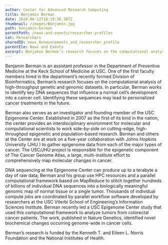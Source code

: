 ```yaml
---
author: Center for Advanced Research Computing
title: Benjamin Berman
date: 2020-06-12T18:19:38.387Z
thumbnail: /images/Benjamin.jpg
path: benjamin-berman
parentPath: /news-and-events/researcher-profiles
cat: Researchers
sharedID: news_Announcements_and_researcher_profile
parentEle: News and Events
excerpt: Benjamin Berman’s research focuses on the computational analysis of high-throughput genetic and genomic datasets.
---
```


Benjamin Berman is an assistant professor in the Department of Preventive Medicine at the Keck School of Medicine at USC. One of the first faculty members hired in the department’s recently formed Division of Bioinformatics, Berman’s research focuses on the computational analysis of high-throughput genetic and genomic datasets. In particular, Berman works to identify key DNA sequences that influence a normal cell’s development into a cancer cell. Identifying these sequences may lead to personalized cancer treatments in the future.

Berman also serves as an investigator and founding member of the USC Epigenome Center. Established in 2007 as the first of its kind in the nation, the center provides an interdisciplinary environment for molecular and computational scientists to work side-by-side on cutting-edge, high-throughput epigenetic and population-based research. Berman and others at the Center are at work on a five-year collaboration with Johns Hopkins University (JHU ) to gather epigenome data from each of the major types of cancer. The USC/JHU project is responsible for the epigenetic component of The Cancer Genome Atlas, a large, multi-institute effort to comprehensively map molecular changes in cancer.

DNA sequencing at the Epigenome Center can produce up to a terabyte a day of raw data; Berman and his group use HPC resources and a parallel computational framework based on MapReduce to stitch together hundreds of billions of individual DNA sequences into a biologically meaningful genomic map of normal tissue or a single tumor. Thousands of individual compute jobs are coordinated by parallel workflow software developed by researchers at the USC Viterbi School of Engineering’s Information Sciences Institute. Berman recently led a USC Epigenome Center study that used this computational framework to analyze tumors from colorectal cancer patients. The work, published in Nature Genetics, identified novel biochemical changes occurring genome-wide in cancer cells.

Berman’s research is funded by the Kenneth T. and Eileen L. Norris Foundation and the National Institutes of Health.
